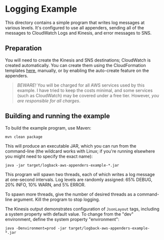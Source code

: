 # Logging Example

This directory contains a simple program that writes log messages at various levels. It's
configured to use all appenders, sending all of the messages to CloudWatch Logs and Kinesis,
and error messages to SNS.


## Preparation

You will need to create the Kinesis and SNS destinations; CloudWatch is created automatically.
You can create them using the CloudFormation templates [here](../cloudformation), manually, or
by enabling the auto-create feature on the appenders.

> *BEWARE!* You will be charged for all AWS services used by this example. I have tried to keep
  the costs minimal, and some services (such as CloudWatch) may be covered under a free tier.
  However, *you are responsible for all charges*.


## Building and running the example

To build the example program, use Maven:

    mvn clean package

This will produce an executable JAR, which you can run from the command-line (the wildcard
works with Linux; if you're running elsewhere you might need to specify the exact name):

    java -jar target/logback-aws-appenders-example-*.jar

This program will spawn two threads, each of which writes a log message at one-second intervals.
Log levels are randomly assigned: 65% DEBUG, 20% INFO, 10% WARN, and 5% ERROR.

To spawn more threads, give the number of desired threads as a command-line argument. Kill the
program to stop logging.

The Kinesis output demonstrates configuration of `JsonLayout` tags, including a system property
with default value. To change from the "dev" environment, define the system property "environment":

    java -Denvironment=prod -jar target/logback-aws-appenders-example-*.jar
